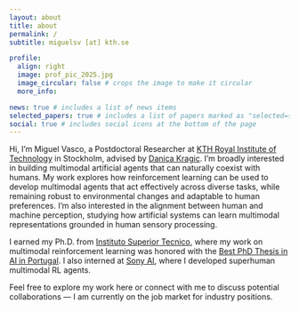 ```yaml
---
layout: about
title: about
permalink: /
subtitle: miguelsv [at] kth.se

profile:
  align: right
  image: prof_pic_2025.jpg
  image_circular: false # crops the image to make it circular
  more_info:

news: true # includes a list of news items
selected_papers: true # includes a list of papers marked as "selected={true}"
social: true # includes social icons at the bottom of the page
---
```


Hi, I’m Miguel Vasco, a Postdoctoral Researcher at <a href="https://www.kth.se/en">KTH Royal Institute of Technology</a> in Stockholm, advised by <a href="https://www.csc.kth.se/~danik/">Danica Kragic</a>. I’m broadly interested in building multimodal artificial agents that can naturally coexist with humans.  My work explores how reinforcement learning can be used to develop multimodal agents that act effectively across diverse tasks, while remaining robust to environmental changes and adaptable to human preferences. I’m also interested in the alignment between human and machine perception, studying how artificial systems can learn multimodal representations grounded in human sensory processing.

I earned my Ph.D. from <a href="https://tecnico.ulisboa.pt/en/">Instituto Superior Tecnico</a>, where my work on multimodal reinforcement learning was honored with the <a href="https://www.appia.pt/2024/10/07/vencedor-do-concurso-melhor-tese-de-doutoramento/">Best PhD Thesis in AI in Portugal</a>. I also interned at <a href="https://ai.sony/">Sony AI</a>, where I developed superhuman multimodal RL agents.

Feel free to explore my work here or connect with me to discuss potential collaborations — I am currently on the job market for industry positions.